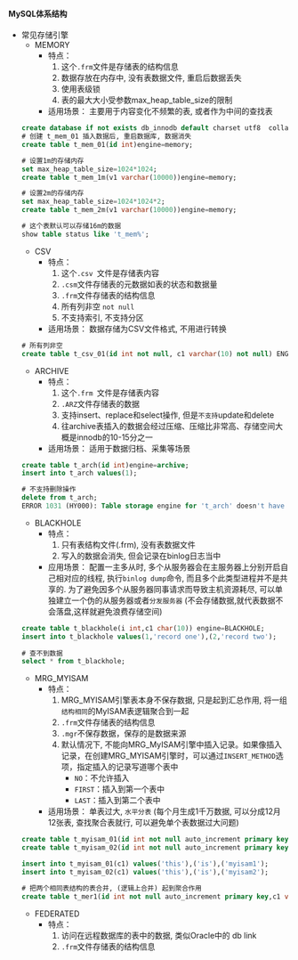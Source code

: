 #### MySQL体系结构

- 常见存储引擎
  - MEMORY
    - 特点：
      1. 这个`.frm`文件是存储表的结构信息
      2. 数据存放在内存中, 没有表数据文件, 重启后数据丢失
      3. 使用表级锁
      4. 表的最大大小受参数max_heap_table_size的限制
    - 适用场景：
      主要用于内容变化不频繁的表, 或者作为中间的查找表
  ``` sql
  create database if not exists db_innodb default charset utf8  collate utf8_general_ci;
  # 创建 t_mem_01 插入数据后, 重启数据库, 数据消失
  create table t_mem_01(id int)engine=memory;
  
  # 设置1m的存储内存
  set max_heap_table_size=1024*1024;
  create table t_mem_1m(v1 varchar(10000))engine=memory;
  
  # 设置2m的存储内存
  set max_heap_table_size=1024*1024*2;
  create table t_mem_2m(v1 varchar(10000))engine=memory;
  
  # 这个表默认可以存储16m的数据
  show table status like 't_mem%';
  ```
  - CSV
    - 特点：
      1. 这个`.csv `文件是存储表内容
      2. `.csm`文件存储表的元数据如表的状态和数据量
      3. `.frm`文件存储表的结构信息
      4. 所有列非空 `not null`
      5. 不支持索引, 不支持分区
    - 适用场景：
      数据存储为CSV文件格式, 不用进行转换
   ``` sql
   # 所有列非空
   create table t_csv_01(id int not null, c1 varchar(10) not null) ENGINE=csv;
   ```
  - ARCHIVE
    - 特点：
      1. 这个`.frm `文件是存储表内容
      2. `.ARZ`文件存储表的数据
      3. 支持insert、replace和select操作, 但是`不支持`update和delete
      4. 往archive表插入的数据会经过压缩、压缩比非常高、存储空间大概是innodb的10-15分之一 
    - 适用场景：
      适用于数据归档、采集等场景 
  ``` sql
  create table t_arch(id int)engine=archive;
  insert into t_arch values(1);
  
  # 不支持删除操作
  delete from t_arch;
  ERROR 1031 (HY000): Table storage engine for 't_arch' doesn't have this option
  ```
  - BLACKHOLE
    - 特点：
      1. 只有表结构文件(.frm), 没有表数据文件
      2. 写入的数据会消失, 但会记录在binlog日志当中
    - 应用场景：
      配置一主多从时, 多个从服务器会在主服务器上分别开启自己相对应的线程, 执行`binlog dump`命令, 而且多个此类型进程并不是共享的.
      为了避免因多个从服务器同事请求而导致主机资源耗尽, 可以单独建立一个伪的从服务器或者`分发服务器`  (不会存储数据,就代表数据不会落盘,这样就避免浪费存储空间)
  ``` sql
  create table t_blackhole(i int,c1 char(10)) engine=BLACKHOLE;
  insert into t_blackhole values(1,'record one'),(2,'record two');
   
  # 查不到数据
  select * from t_blackhole;
  ```
  - MRG_MYISAM
    - 特点：
      1. MRG_MYISAM引擎表本身不保存数据, 只是起到汇总作用, 将一组`结构相同`的MyISAM表逻辑聚合到一起
      2. `.frm`文件存储表的结构信息
      3. `.mgr`不保存数据，保存的是数据来源
      4. 默认情况下, 不能向MRG_MyISAM引擎中插入记录。如果像插入记录，在创建MRG_MYISAM引擎时，可以通过`INSERT_METHOD`选项，指定插入的记录写道哪个表中
         - `NO`：不允许插入 
         - `FIRST`：插入到第一个表中
         - `LAST`：插入到第二个表中
    - 适用场景：
      单表过大, `水平分表` (每个月生成1千万数据, 可以分成12月12张表, 查找聚合表就行, 可以避免单个表数据过大问题)
  ``` sql
  create table t_myisam_01(id int not null auto_increment primary key,c1 varchar(20)) engine=MyISAM;
  create table t_myisam_02(id int not null auto_increment primary key,c1 varchar(20)) engine=MyISAM;
  
  insert into t_myisam_01(c1) values('this'),('is'),('myisam1');
  insert into t_myisam_02(c1) values('this'),('is'),('myisam2');
  
  # 把两个相同表结构的表合并, (逻辑上合并) 起到聚合作用
  create table t_mer1(id int not null auto_increment primary key,c1 varchar(20)) engine=MRG_MyISAM union=(t_myisam_01,t_myisam_02) INSERT_METHOD=LAST;
  ```
  - FEDERATED
    - 特点：
      1. 访问在远程数据库的表中的数据, 类似Oracle中的 db link
      2. `.frm`文件存储表的结构信息
